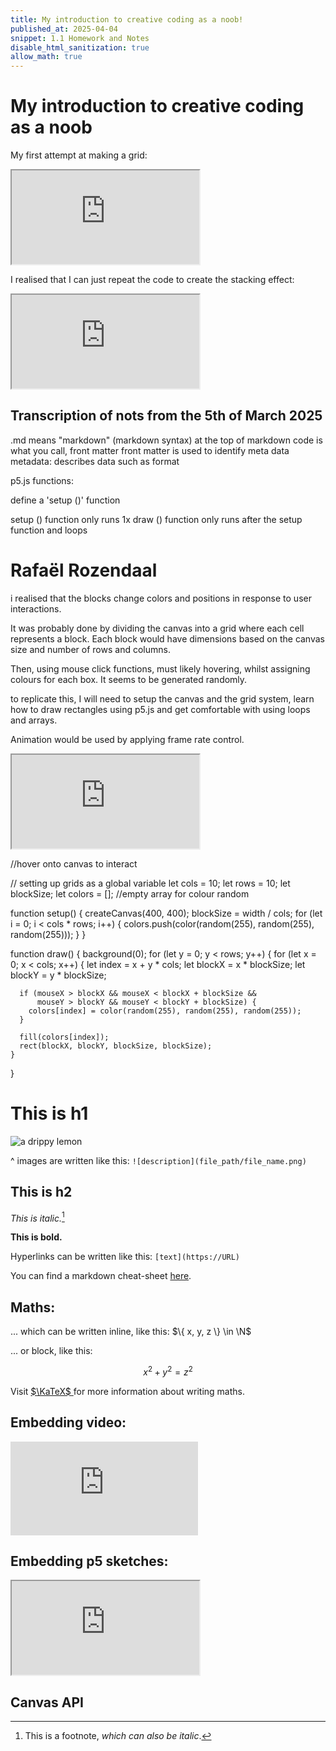 ```yaml
---
title: My introduction to creative coding as a noob! 
published_at: 2025-04-04
snippet: 1.1 Homework and Notes
disable_html_sanitization: true
allow_math: true
---
```

# My introduction to creative coding as a noob 

My first attempt at making a grid:

<iframe id="static_squares" src="https://editor.p5js.org/vubblechi/full/Dy6k23zZT"></iframe>

<script type="module">

    const iframe  = document.getElementById (`static_squares`)
    iframe.width  = iframe.parentNode.scrollWidth
    iframe.height = iframe.width * 9 / 16 + 42

</script>

I realised that I can just repeat the code to create the stacking effect:

<iframe id="moving_squares" src="https://editor.p5js.org/vubblechi/full/gsVp-UMu8"></iframe>

<script type="module">

    const iframe  = document.getElementById (`static_squares`)
    iframe.width  = iframe.parentNode.scrollWidth
    iframe.height = iframe.width * 9 / 16 + 42

</script>

## Transcription of nots from the 5th of March 2025 

.md means "markdown" (markdown syntax)
at the top of markdown code is what you call, front matter 
front matter is used to identify meta data 
metadata: describes data such as format 

p5.js functions:

define a 'setup ()' function 

setup () function only runs 1x
draw () function only runs after the setup function and loops 

# Rafaël Rozendaal

i realised that the blocks change colors and positions in response to user interactions. 

It was probably done by dividing the canvas  into a grid where each cell represents a block. Each block would have dimensions based on the canvas size  and number of rows and columns.

Then, using mouse click functions, must likely hovering, whilst assigning colours for each box. It seems to be generated randomly. 

to replicate this, I will need to setup the canvas and the grid system, learn how to draw rectangles using p5.js and get comfortable with using loops and arrays. 

Animation would be used by applying frame rate control. 

<iframe id="interactive_sq" src="https://editor.p5js.org/vubblechi/full/YzQ_oPBBl"></iframe>

<script type="module">

    const iframe  = document.getElementById (`static_squares`)
    iframe.width  = iframe.parentNode.scrollWidth
    iframe.height = iframe.width * 9 / 16 + 42

</script>

//hover onto canvas to interact

// setting up grids as a global variable
let cols = 10; 
let rows = 10;
let blockSize;
let colors = []; //empty array for colour random

function setup() {
  createCanvas(400, 400);
  blockSize = width / cols;
  for (let i = 0; i < cols * rows; i++) {
    colors.push(color(random(255), random(255), random(255)));
  }
}

function draw() {
  background(0);
  for (let y = 0; y < rows; y++) {
    for (let x = 0; x < cols; x++) {
      let index = x + y * cols;
      let blockX = x * blockSize;
      let blockY = y * blockSize;
      
      if (mouseX > blockX && mouseX < blockX + blockSize && 
          mouseY > blockY && mouseY < blockY + blockSize) {
        colors[index] = color(random(255), random(255), random(255));
      }
      
      fill(colors[index]);
      rect(blockX, blockY, blockSize, blockSize);
    }
  }

# This is h1

![a drippy lemon](logo.svg)

^ images are written like this: `![description](file_path/file_name.png)`

## This is h2

*This is italic.*[^1]

[^1]: This is a footnote, *which can also be italic*.

**This is bold.**

Hyperlinks can be written like this: `[text](https://URL)`

You can find a markdown cheat-sheet [here](https://www.markdownguide.org/cheat-sheet/).

## Maths:

... which can be written inline, like this: $\{ x, y, z \} \in \N$

... or block, like this:

$$ x^2 + y^2 = z^2 $$

Visit [ $\KaTeX$ ](https://katex.org/docs/supported#fractions-and-binomials) for more information about writing maths.

## Embedding video:

<iframe id="coding_train_video" src="https://www.youtube.com/embed/rI_y2GAlQFM?si=RDgjkpunxk1mQzMI" title="YouTube video player" frameborder="0" allow="accelerometer; autoplay; clipboard-write; encrypted-media; gyroscope; picture-in-picture; web-share" referrerpolicy="strict-origin-when-cross-origin" allowfullscreen></iframe>

<script type="module">

    console.log (`hello world! 🚀`)

    const iframe  = document.getElementById (`coding_train_video`)
    iframe.width  = iframe.parentNode.scrollWidth
    iframe.height = iframe.width * 9 / 16

</script>

## Embedding p5 sketches:

<iframe id="falling_falling" src="https://editor.p5js.org/capogreco/full/Fkg05m7aA"></iframe>

<script type="module">

    const iframe  = document.getElementById (`falling_falling`)
    iframe.width  = iframe.parentNode.scrollWidth
    iframe.height = iframe.width * 9 / 16 + 42

</script>

## Canvas API

<canvas id="canvas_example"></canvas>

<script type="module">
    const cnv = document.getElementById (`canvas_example`)
    cnv.width = cnv.parentNode.scrollWidth
    cnv.height = cnv.width * 9 / 16

    const ctx = cnv.getContext (`2d`)
    const pos = {
        x: -100,
        y: cnv.height / 2 - 50
    }
    
    function draw_frame () {
        ctx.fillStyle = `turquoise`
        ctx.fillRect (0, 0, cnv.width, cnv.height)

        ctx.fillStyle = `hotpink`
        ctx.fillRect (pos.x, pos.y, 100, 100)

        pos.x += 2

        if (pos.x > cnv.width) {
            pos.x = -100
        }

        requestAnimationFrame (draw_frame)
    }

    draw_frame ()
</script>


